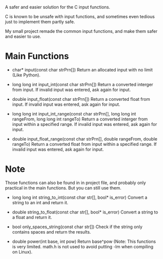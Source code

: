 A safer and easier solution for the C input functions.

C is known to be unsafe with input functions,
and sometimes even tedious just to implement them partly safe.

My small project remade the common input functions,
and make them safer and easier to use.

# Main Functions

- char* input(const char strPrn[])
  Return an allocated input with no limit (Like Python).

- long long int input_int(const char strPrn[])
  Return a converted interger from input.
  If invalid input was entered, ask again for input.

- double input_float(const char strPrn[])
  Return a converted float from input.
  If invalid input was entered, ask again for input.

- long long int input_int_range(const char strPrn[], long long int rangeFrom, long long int rangeTo)
  Return a converted interger from input within a specified range.
  If invalid input was entered, ask again for input.

- double input_float_range(const char strPrn[], double rangeFrom, double rangeTo)
  Return a converted float from input within a specified range.
  If invalid input was entered, ask again for input.


# Note

Those functions can also be found in in project file,
and probably only practical in the main functions.
But you can still use them.
   
- long long int string_to_int(const char str[], bool* is_error)
  Convert a string to an int and return it.

- double string_to_float(const char str[], bool* is_error)
  Convert a string to a float and return it.

- bool only_spaces_string(const char str[])
  Check if the string only contains spaces and return the results.

- double power(int base, int pow)
  Return base^pow (Note: This functions is very limited. math.h is not used to avoid putting -lm when compiling on Linux).
